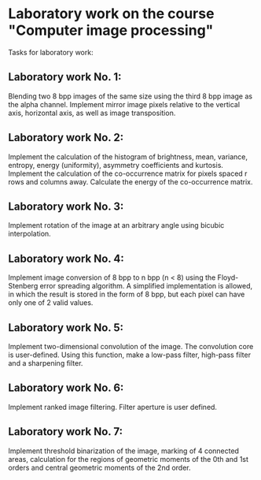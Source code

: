 # Laboratory work on the course "Computer image processing"

Tasks for laboratory work:

## Laboratory work No. 1:
Blending two 8 bpp images of the same size using the third 8 bpp image as the alpha channel. Implement mirror image pixels relative to the vertical axis, horizontal axis, as well as image transposition.

## Laboratory work No. 2:
Implement the calculation of the histogram of brightness, mean, variance, entropy, energy (uniformity), asymmetry coefficients and kurtosis. Implement the calculation of the co-occurrence matrix for pixels spaced r rows and columns away. Calculate the energy of the co-occurrence matrix.

## Laboratory work No. 3:
Implement rotation of the image at an arbitrary angle using bicubic interpolation.

## Laboratory work No. 4:
Implement image conversion of 8 bpp to n bpp (n < 8) using the Floyd-Stenberg error spreading algorithm. A simplified implementation is allowed, in which the result is stored in the form of 8 bpp, but each pixel can have only one of 2 valid values.

## Laboratory work No. 5:
Implement two-dimensional convolution of the image. The convolution core is user-defined. Using this function, make a low-pass filter, high-pass filter and a sharpening filter.

## Laboratory work No. 6:
Implement ranked image filtering. Filter aperture is user defined.

## Laboratory work No. 7:
Implement threshold binarization of the image, marking of 4 connected areas, calculation for the regions of geometric moments of the 0th and 1st orders and central geometric moments of the 2nd order.
